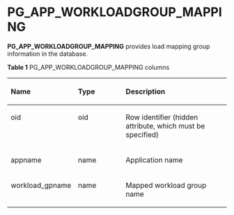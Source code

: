 # PG\_APP\_WORKLOADGROUP\_MAPPING<a name="EN-US_TOPIC_0289900377"></a>

**PG\_APP\_WORKLOADGROUP\_MAPPING**  provides load mapping group information in the database.

**Table  1**  PG\_APP\_WORKLOADGROUP\_MAPPING columns

<a name="en-us_topic_0283136910_en-us_topic_0237122270_en-us_topic_0059777861_t6cbbaf2f4cb548d1a3810fa9da6460b3"></a>
<table><thead align="left"><tr id="en-us_topic_0283136910_en-us_topic_0237122270_en-us_topic_0059777861_r33bc39b008be488c9efa10e1c9726ed6"><th class="cellrowborder" valign="top" width="28.02280228022802%" id="mcps1.2.4.1.1"><p id="en-us_topic_0283136910_en-us_topic_0237122270_en-us_topic_0059777861_a43af096ae77746269e7f41cb0b3052b7"><a name="en-us_topic_0283136910_en-us_topic_0237122270_en-us_topic_0059777861_a43af096ae77746269e7f41cb0b3052b7"></a><a name="en-us_topic_0283136910_en-us_topic_0237122270_en-us_topic_0059777861_a43af096ae77746269e7f41cb0b3052b7"></a>Name</p>
</th>
<th class="cellrowborder" valign="top" width="22.472247224722473%" id="mcps1.2.4.1.2"><p id="en-us_topic_0283136910_en-us_topic_0237122270_en-us_topic_0059777861_acb076052215148799eef13518baee58b"><a name="en-us_topic_0283136910_en-us_topic_0237122270_en-us_topic_0059777861_acb076052215148799eef13518baee58b"></a><a name="en-us_topic_0283136910_en-us_topic_0237122270_en-us_topic_0059777861_acb076052215148799eef13518baee58b"></a>Type</p>
</th>
<th class="cellrowborder" valign="top" width="49.504950495049506%" id="mcps1.2.4.1.3"><p id="en-us_topic_0283136910_en-us_topic_0237122270_en-us_topic_0059777861_a723fff54d86f4e02b8bb8c6413a29679"><a name="en-us_topic_0283136910_en-us_topic_0237122270_en-us_topic_0059777861_a723fff54d86f4e02b8bb8c6413a29679"></a><a name="en-us_topic_0283136910_en-us_topic_0237122270_en-us_topic_0059777861_a723fff54d86f4e02b8bb8c6413a29679"></a>Description</p>
</th>
</tr>
</thead>
<tbody><tr id="en-us_topic_0283136910_en-us_topic_0237122270_row153318115287"><td class="cellrowborder" valign="top" width="28.02280228022802%" headers="mcps1.2.4.1.1 "><p id="en-us_topic_0283136910_en-us_topic_0237122270_p11331201115288"><a name="en-us_topic_0283136910_en-us_topic_0237122270_p11331201115288"></a><a name="en-us_topic_0283136910_en-us_topic_0237122270_p11331201115288"></a>oid</p>
</td>
<td class="cellrowborder" valign="top" width="22.472247224722473%" headers="mcps1.2.4.1.2 "><p id="en-us_topic_0283136910_en-us_topic_0237122270_p933221142810"><a name="en-us_topic_0283136910_en-us_topic_0237122270_p933221142810"></a><a name="en-us_topic_0283136910_en-us_topic_0237122270_p933221142810"></a>oid</p>
</td>
<td class="cellrowborder" valign="top" width="49.504950495049506%" headers="mcps1.2.4.1.3 "><p id="en-us_topic_0283136910_en-us_topic_0237122270_p233212112283"><a name="en-us_topic_0283136910_en-us_topic_0237122270_p233212112283"></a><a name="en-us_topic_0283136910_en-us_topic_0237122270_p233212112283"></a>Row identifier (hidden attribute, which must be specified)</p>
</td>
</tr>
<tr id="en-us_topic_0283136910_en-us_topic_0237122270_en-us_topic_0059777861_r6654a13545f54b738317d9e12ca74adb"><td class="cellrowborder" valign="top" width="28.02280228022802%" headers="mcps1.2.4.1.1 "><p id="en-us_topic_0283136910_en-us_topic_0237122270_en-us_topic_0059777861_a6a0a5d02d1b84db5a86db0b6e5d36a2e"><a name="en-us_topic_0283136910_en-us_topic_0237122270_en-us_topic_0059777861_a6a0a5d02d1b84db5a86db0b6e5d36a2e"></a><a name="en-us_topic_0283136910_en-us_topic_0237122270_en-us_topic_0059777861_a6a0a5d02d1b84db5a86db0b6e5d36a2e"></a>appname</p>
</td>
<td class="cellrowborder" valign="top" width="22.472247224722473%" headers="mcps1.2.4.1.2 "><p id="en-us_topic_0283136910_en-us_topic_0237122270_en-us_topic_0059777861_acb27c188a0ef4c4f9d28148a88194828"><a name="en-us_topic_0283136910_en-us_topic_0237122270_en-us_topic_0059777861_acb27c188a0ef4c4f9d28148a88194828"></a><a name="en-us_topic_0283136910_en-us_topic_0237122270_en-us_topic_0059777861_acb27c188a0ef4c4f9d28148a88194828"></a>name</p>
</td>
<td class="cellrowborder" valign="top" width="49.504950495049506%" headers="mcps1.2.4.1.3 "><p id="en-us_topic_0283136910_en-us_topic_0237122270_en-us_topic_0059777861_ada363abc83cf46c9b5658b13a65051b3"><a name="en-us_topic_0283136910_en-us_topic_0237122270_en-us_topic_0059777861_ada363abc83cf46c9b5658b13a65051b3"></a><a name="en-us_topic_0283136910_en-us_topic_0237122270_en-us_topic_0059777861_ada363abc83cf46c9b5658b13a65051b3"></a>Application name</p>
</td>
</tr>
<tr id="en-us_topic_0283136910_en-us_topic_0237122270_en-us_topic_0059777861_rabc56db700294dcfa3ab0434605e93e3"><td class="cellrowborder" valign="top" width="28.02280228022802%" headers="mcps1.2.4.1.1 "><p id="en-us_topic_0283136910_en-us_topic_0237122270_en-us_topic_0059777861_af7a2ff99d0bb4c3381c05e099d54bc34"><a name="en-us_topic_0283136910_en-us_topic_0237122270_en-us_topic_0059777861_af7a2ff99d0bb4c3381c05e099d54bc34"></a><a name="en-us_topic_0283136910_en-us_topic_0237122270_en-us_topic_0059777861_af7a2ff99d0bb4c3381c05e099d54bc34"></a>workload_gpname</p>
</td>
<td class="cellrowborder" valign="top" width="22.472247224722473%" headers="mcps1.2.4.1.2 "><p id="en-us_topic_0283136910_en-us_topic_0237122270_en-us_topic_0059777861_a1b61cc35fedb437fa8ae4905e7dc634c"><a name="en-us_topic_0283136910_en-us_topic_0237122270_en-us_topic_0059777861_a1b61cc35fedb437fa8ae4905e7dc634c"></a><a name="en-us_topic_0283136910_en-us_topic_0237122270_en-us_topic_0059777861_a1b61cc35fedb437fa8ae4905e7dc634c"></a>name</p>
</td>
<td class="cellrowborder" valign="top" width="49.504950495049506%" headers="mcps1.2.4.1.3 "><p id="en-us_topic_0283136910_en-us_topic_0237122270_en-us_topic_0059777861_abb616d9931e245e49dbc843038b91f62"><a name="en-us_topic_0283136910_en-us_topic_0237122270_en-us_topic_0059777861_abb616d9931e245e49dbc843038b91f62"></a><a name="en-us_topic_0283136910_en-us_topic_0237122270_en-us_topic_0059777861_abb616d9931e245e49dbc843038b91f62"></a>Mapped workload group name</p>
</td>
</tr>
</tbody>
</table>

